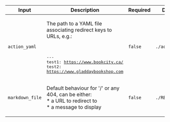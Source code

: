 |Input|Description|Required|Default|
|-----|-----------|--------|-------|
|`action_yaml`|<p>The path to a YAML file associating redirect keys to URLs, e.g.:</p><br /><pre>---<br />test1: https://www.bookcity.ca/<br />test2: https://www.gladdaybookshop.com<br /></pre>|`false`|`./action.yml`|
|`markdown_file`|<p>Default behaviour for '/' or any 404, can be either:<br />* a URL to redirect to<br />* a message to display</p>|`false`|`./README.md`|
